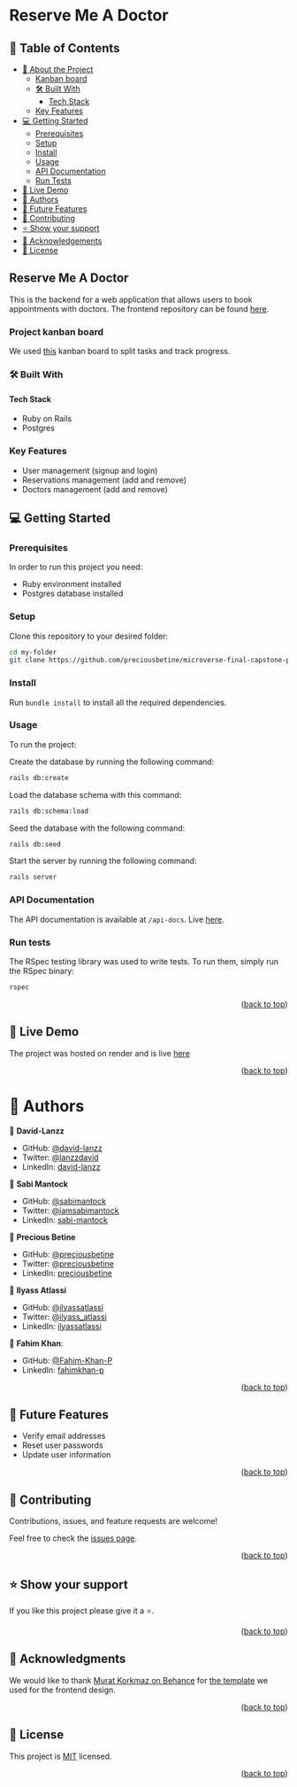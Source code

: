 <a name="readme-top"></a>

# Reserve Me A Doctor

## 📗 Table of Contents

- [📖 About the Project](#about-project)
  - [Kanban board](#kanban-board)
  - [🛠 Built With](#built-with)
    - [Tech Stack](#tech-stack)
  - [Key Features](#key-features)
- [💻 Getting Started](#getting-started)
  - [Prerequisites](#prerequisites)
  - [Setup](#setup)
  - [Install](#install)
  - [Usage](#usage)
  - [API Documentation](#api-docs)
  - [Run Tests](#tests)
- [🚀 Live Demo](#live-demo)
- [👥 Authors](#authors)
- [🔭 Future Features](#future-features)
- [🤝 Contributing](#contributing)
- [⭐️ Show your support](#support)
- [🙏 Acknowledgements](#acknowledgements)
- [📝 License](#license)


## Reserve Me A Doctor <a name="about-project"></a>

This is the backend for a web application that allows users to book appointments with doctors.
The frontend repository can be found [here](https://github.com/ilyassatlassi/final-capstone-project-frontend).

### Project kanban board <a name="kanban-board"></a>
We used [this](https://github.com/preciousbetine/microverse-final-capstone-project/projects/1) kanban board to split tasks and track progress.

### 🛠 Built With <a name="built-with"></a>

#### Tech Stack <a name="tech-stack"></a>

- Ruby on Rails
- Postgres

### Key Features <a name="key-features"></a>

- User management (signup and login)
- Reservations management (add and remove)
- Doctors management (add and remove)

## 💻 Getting Started <a name="getting-started"></a>

### Prerequisites

In order to run this project you need:
- Ruby environment installed
- Postgres database installed

### Setup

Clone this repository to your desired folder:

```sh
cd my-folder
git clone https://github.com/preciousbetine/microverse-final-capstone-project.git
```

### Install

Run `bundle install` to install all the required dependencies.

### Usage

To run the project:

Create the database by running the following command:

```sh
rails db:create
```

Load the database schema with this command:

```sh
rails db:schema:load
```

Seed the database with the following command:

```sh
rails db:seed
```

Start the server by running the following command:

```sh
rails server
```

### API Documentation <a name="api-docs"></a>

The API documentation is available at `/api-docs`.
Live [here](https://doc-reserve.onrender.com/api-docs).

### Run tests <a name="tests"></a>
The RSpec testing library was used to write tests. To run them, simply run the RSpec binary:

```sh
rspec
```

<p align="right">(<a href="#readme-top">back to top</a>)</p>

## 🚀 Live Demo <a name="live-demo"></a>

The project was hosted on render and is live [here](https://reserve-me-a-doc.onrender.com/)

<p align="right">(<a href="#readme-top">back to top</a>)</p>

# 👥 Authors <a name="authors"></a>

👤 **David-Lanzz**
- GitHub: [@david-lanzz](https://github.com/David-Lanzz/)
- Twitter: [@lanzzdavid](https://twitter.com/LanzzDavid)
- LinkedIn: [david-lanzz](https://linkedin.com/in/david-lanzz)

👤 **Sabi Mantock**

- GitHub: [@sabimantock](https://github.com/SabiMantock)
- Twitter: [@iamsabimantock](https://twitter.com/iamsabimantock)
- LinkedIn: [sabi-mantock](https://linkedin.com/in/sabi-mantock)

👤 **Precious Betine**

- GitHub: [@preciousbetine](https://github.com/preciousbetine)
- Twitter: [@preciousbetine](https://twitter.com/preciousbetine)
- LinkedIn: [preciousbetine](https://linkedin.com/in/preciousbetine)

👤 **Ilyass Atlassi**

- GitHub: [@ilyassatlassi](https://github.com/ilyassatlassi)
- Twitter: [@ilyass_atlassi](https://twitter.com/ilyass_atlassi)
- LinkedIn: [ilyassatlassi](https://www.linkedin.com/in/ilyassatlassi/)

👤 **Fahim Khan**:
- GitHub: [@Fahim-Khan-P](https://github.com/Fahim-Khan-P)
- LinkedIn: [fahimkhan-p](https://www.linkedin.com/in/fahimkhan-p/)

<p align="right">(<a href="#readme-top">back to top</a>)</p>

## 🔭 Future Features <a name="future-features"></a>

- Verify email addresses
- Reset user passwords
- Update user information

<p align="right">(<a href="#readme-top">back to top</a>)</p>

## 🤝 Contributing <a name="contributing"></a>

Contributions, issues, and feature requests are welcome!

Feel free to check the [issues page](../../issues).

<p align="right">(<a href="#readme-top">back to top</a>)</p>

## ⭐️ Show your support <a name="support"></a>

If you like this project please give it a ⭐️.

<p align="right">(<a href="#readme-top">back to top</a>)</p>

## 🙏 Acknowledgments <a name="acknowledgements"></a>

We would like to thank [Murat Korkmaz on Behance](https://www.behance.net/muratk) for [the template](https://www.behance.net/gallery/26425031/Vespa-Responsive-Redesign) we used for the frontend design.

<p align="right">(<a href="#readme-top">back to top</a>)</p>

## 📝 License <a name="license"></a>

This project is [MIT](./LICENSE) licensed.

<p align="right">(<a href="#readme-top">back to top</a>)</p>
